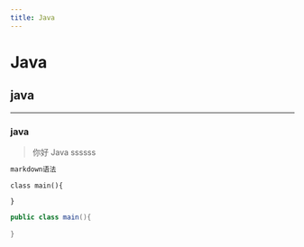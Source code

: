 ```yaml
---
title: Java
---
```

# Java
## java
--- 
### java
>你好 Java ssssss

```markdown
markdown语法
```

    class main(){

    }

```java
public class main(){
  
}
```

